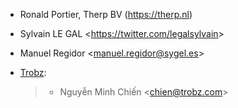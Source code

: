 - Ronald Portier, Therp BV (<https://therp.nl>)

- Sylvain LE GAL \<<https://twitter.com/legalsylvain>\>

- Manuel Regidor \<<manuel.regidor@sygel.es>\>

- [Trobz](https://trobz.com):

  > - Nguyễn Minh Chiến \<<chien@trobz.com>\>
